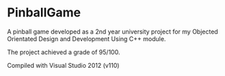 # PinballGame
A pinball game developed as a 2nd year university project for my Objected Orientated Design and Development Using C++ module.

The project achieved a grade of 95/100.

Compiled with Visual Studio 2012 (v110)

